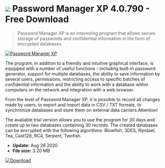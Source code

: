 # ![](https://cdn.softexe.net/static/icon/win.gif) Password Manager XP 4.0.790 - Free Download

> Password Manager XP is an interesting program that allows secure storage of passwords and confidential information in the form of encrypted databases.

[![Password Manager XP](https://gallery.dpcdn.pl/imgc/Tools/2751/g_-_420x350_1.5_-_x20110426160444_00.jpg)](https://softexe.net/win/system/other/password-manager-xp:hdhf.html)

The program, in addition to a friendly and intuitive graphical interface, is equipped with a number of useful functions - including built-in password generator, support for multiple databases, the ability to save information by several users, permissions, restricting access to specific batches of confidential information and the ability to work with a database within computers on the network and integration with a web browser.
 
 From the level of Password Manager XP, it is possible to record all changes made by users, to export and import data in CSV / TXT formats, to synchronize databases and store them on external data carriers.Attention!
 
 The available trial version allows you to use the program for 30 days and create up to two databases containing 30 records.
 The created databases can be encrypted with the following algorithms: Blowfish, 3DES, Rijndael, Tea, Cast128, RC4, Serpent, Twofish.


- **Update:** Aug 28 2020
- **File size:** 3.20 MB

[![Download](https://cdn.softexe.net/static/img/download.png)](https://softexe.net/win/system/other/password-manager-xp:hdhf.html)

